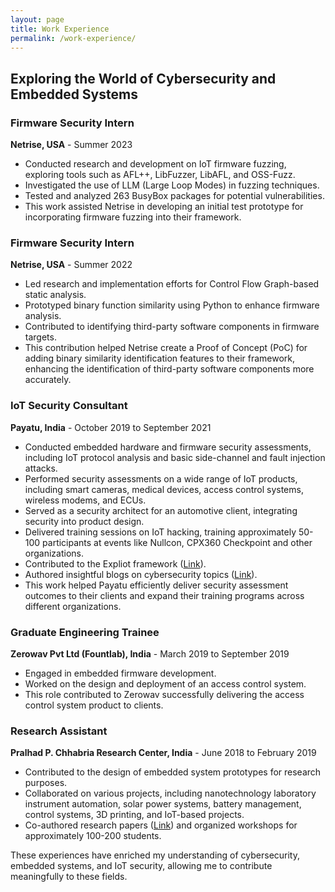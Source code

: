 ```yaml
---
layout: page
title: Work Experience
permalink: /work-experience/
---
```


## Exploring the World of Cybersecurity and Embedded Systems

### Firmware Security Intern
**Netrise, USA** - Summer 2023

- Conducted research and development on IoT firmware fuzzing, exploring tools such as AFL++, LibFuzzer, LibAFL, and OSS-Fuzz.
- Investigated the use of LLM (Large Loop Modes) in fuzzing techniques.
- Tested and analyzed 263 BusyBox packages for potential vulnerabilities.
- This work assisted Netrise in developing an initial test prototype for incorporating firmware fuzzing into their framework.

### Firmware Security Intern
**Netrise, USA** - Summer 2022

- Led research and implementation efforts for Control Flow Graph-based static analysis.
- Prototyped binary function similarity using Python to enhance firmware analysis.
- Contributed to identifying third-party software components in firmware targets.
- This contribution helped Netrise create a Proof of Concept (PoC) for adding binary similarity identification features to their framework, enhancing the identification of third-party software components more accurately.

### IoT Security Consultant
**Payatu, India** - October 2019 to September 2021

- Conducted embedded hardware and firmware security assessments, including IoT protocol analysis and basic side-channel and fault injection attacks.
- Performed security assessments on a wide range of IoT products, including smart cameras, medical devices, access control systems, wireless modems, and ECUs.
- Served as a security architect for an automotive client, integrating security into product design.
- Delivered training sessions on IoT hacking, training approximately 50-100 participants at events like Nullcon, CPX360 Checkpoint and other organizations.
- Contributed to the Expliot framework ([Link](https://gitlab.com/expliot_framework/expliot)).
- Authored insightful blogs on cybersecurity topics ([Link](https://payatu.com/author/asmita-jha/)).
- This work helped Payatu efficiently deliver security assessment outcomes to their clients and expand their training programs across different organizations.

### Graduate Engineering Trainee
**Zerowav Pvt Ltd (Fountlab), India** - March 2019 to September 2019

- Engaged in embedded firmware development.
- Worked on the design and deployment of an access control system.
- This role contributed to Zerowav successfully delivering the access control system product to clients.

### Research Assistant
**Pralhad P. Chhabria Research Center, India** - June 2018 to February 2019

- Contributed to the design of embedded system prototypes for research purposes.
- Collaborated on various projects, including nanotechnology laboratory instrument automation, solar power systems, battery management, control systems, 3D printing, and IoT-based projects.
- Co-authored research papers ([Link](https://www.researchgate.net/profile/Asmita-Jha)) and organized workshops for approximately 100-200 students.

These experiences have enriched my understanding of cybersecurity, embedded systems, and IoT security, allowing me to contribute meaningfully to these fields.
